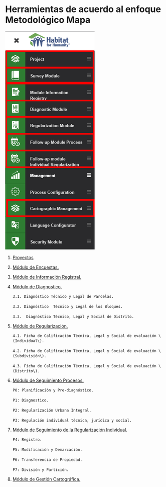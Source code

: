 # Herramientas de acuerdo al enfoque Metodológico Mapa

![](../.gitbook/assets/image%20%28109%29.png)

1. [Proyectos](../proyectos.md)
2. [Módulo de Encuestas.](modulo-de-encuestas.md)
3. [Módulo de Información Registral.](modulo-de-informacion-registral.md)
4. [Módulo de Diagnostico.](modulo-de-diagnostico.md)

       3.1. Diagnóstico Técnico y Legal de Parcelas.

       3.2. Diagnóstico  Técnico y Legal de los Bloques.

       3.3.  Diagnóstico Técnico, Legal y Social de Distrito.

5. [Módulo de Regularización.](modulo-de-regularizacion.md)

       4.1. Ficha de Calificación Técnica, Legal y Social de evaluación \(Individual\).

       4.2. Ficha de Calificación Técnica, Legal y Social de evaluación \(Subdivisión\).

       4.3. Ficha de Calificación Técnica, Legal y Social de evaluación \(Distrito\).

6. [Módulo de Seguimiento Procesos.](modulo-de-seguimiento-de-procesos.md)

       P0: Planificación y Pre-diagnóstico.

       P1: Diagnostico.

       P2: Regularización Urbana Integral.

       P3: Regulación individual técnica, jurídica y social.

7. [Módulo de Seguimiento  de la Regularización Individual.](modulo-de-seguimiento-de-procesos.md)

       P4: Registro.

       P5: Modificación y Demarcación.

       P6: Transferencia de Propiedad.

       P7: División y Partición.

8. [Módulo de Gestión Cartográfica.](modulo-de-gestion-cartografica.md)

